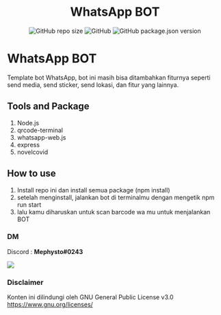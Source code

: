 <h1 align="center">WhatsApp BOT</h1>

<p align="center">
<img alt="GitHub repo size" src="https://img.shields.io/github/repo-size/Mephysics/whatsapp-bot.svg">
<img alt="GitHub" src="https://img.shields.io/github/license/Mephysics/whatsapp-bot.svg">
<img alt="GitHub package.json version" src="https://img.shields.io/github/package-json/v/Mephysics/whatsapp-bot.svg">

#  WhatsApp BOT

Template bot WhatsApp, bot ini masih bisa ditambahkan fiturnya seperti send media, send sticker, send lokasi, dan fitur yang lainnya.

## Tools and Package

1. Node.js
2. qrcode-terminal
3. whatsapp-web.js
4. express
5. novelcovid

## How to use

1. Install repo ini dan install semua package (npm install)
2. setelah menginstall, jalankan bot di terminalmu dengan mengetik npm run start
3. lalu kamu diharuskan untuk scan barcode wa mu untuk menjalankan BOT

### DM
Discord : **Mephysto#0243**

<a href="https://discordapp.com/users/527415996508536832"><img src="https://img.shields.io/badge/-Discord-7289DA?style=for-the-badge&logo=discord&logoColor=white"/></a>

### Disclaimer

Konten ini dilindungi oleh GNU General Public License v3.0 https://www.gnu.org/licenses/
